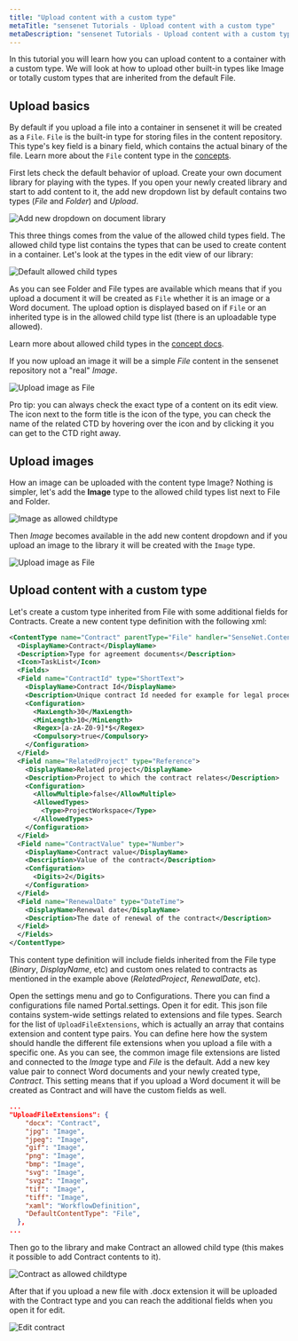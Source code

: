 ```yaml
---
title: "Upload content with a custom type"
metaTitle: "sensenet Tutorials - Upload content with a custom type"
metaDescription: "sensenet Tutorials - Upload content with a custom type"
---
```


In this tutorial you will learn how you can upload content to a container with a custom type. We will look at how to upload other built-in types like Image or totally custom types that are inherited from the default File.

## Upload basics

By default if you upload a file into a container in sensenet it will be created as a `File`. `File` is the built-in type for storing files in the content repository. This type's key field is a binary field, which contains the actual binary of the file. Learn more about the `File` content type in the [concepts](content/concepts/content-types/06-file).

First lets check the default behavior of upload. Create your own document library for playing with the types. If you open your newly created library and start to add content to it, the add new dropdown list by default contains two types (*File* and *Folder*) and *Upload*.

![Add new dropdown on document library](./img/add_new_file_upload.png "Add new dropdown on document library")

This three things comes from the value of the allowed child types field. The allowed child type list contains the types that can be used to create content in a container. Let's look at the types in the edit view of our library:

![Default allowed child types](./img/library_allowed_types.png "Default allowed child types on a library")

As you can see Folder and File types are available which means that if you upload a document it will be created as `File` whether it is an image or a Word document. The upload option is displayed based on if `File` or an inherited type is in the allowed child type list (there is an uploadable type allowed).

<note severity="info">Learn more about allowed child types in the <a href="/concepts/content-management/06-allowed-childtypes">concept docs</a>.</note>

If you now upload an image it will be a simple *File* content in the sensenet repository not a "real" *Image*.

![Upload image as File](./img/upload_as_file.gif "Upload image as File")

<note severity="info">Pro tip: you can always check the exact type of a content on its edit view. The icon next to the form title is the icon of the type, you can check the name of the related CTD by hovering over the icon and by clicking it you can get to the CTD right away.</note>

## Upload images

How an image can be uploaded with the content type Image? Nothing is simpler, let's add the **Image** type to the allowed child types list next to File and Folder.

![Image as allowed childtype](./img/image_as_allowed_type.png "Image as allowed child type")

Then *Image* becomes available in the add new content dropdown and if you upload an image to the library it will be created with the `Image` type.

![Upload image as File](./img/upload_as_image.gif "Upload image as File")

## Upload content with a custom type

Let's create a custom type inherited from File with some additional fields for Contracts. Create a new content type definition with the following xml:

```xml
<ContentType name="Contract" parentType="File" handler="SenseNet.ContentRepository.File" xmlns="http://schemas.sensenet.com/SenseNet/ContentRepository/ContentTypeDefinition">
  <DisplayName>Contract</DisplayName>
  <Description>Type for agreement documents</Description>
  <Icon>TaskList</Icon>
  <Fields>
  <Field name="ContractId" type="ShortText">
    <DisplayName>Contract Id</DisplayName>
    <Description>Unique contract Id needed for example for legal proceedings</Description>
    <Configuration>
      <MaxLength>30</MaxLength>
      <MinLength>10</MinLength>
      <Regex>[a-zA-Z0-9]*$</Regex>
      <Compulsory>true</Compulsory>
    </Configuration>
  </Field>
  <Field name="RelatedProject" type="Reference">
    <DisplayName>Related project</DisplayName>
    <Description>Project to which the contract relates</Description>
    <Configuration>
      <AllowMultiple>false</AllowMultiple>
      <AllowedTypes>
        <Type>ProjectWorkspace</Type>
      </AllowedTypes>
    </Configuration>
  </Field>
  <Field name="ContractValue" type="Number">
    <DisplayName>Contract value</DisplayName>
    <Description>Value of the contract</Description>
    <Configuration>
      <Digits>2</Digits>
    </Configuration>
  </Field>
  <Field name="RenewalDate" type="DateTime">
    <DisplayName>Renewal date</DisplayName>
    <Description>The date of renewal of the contract</Description>
  </Field>
  </Fields>
</ContentType>
```

This content type definition will include fields inherited from the File type (*Binary*, *DisplayName*, etc) and custom ones related to contracts as mentioned in the example above (*RelatedProject*, *RenewalDate*, etc).

Open the settings menu and go to Configurations. There you can find a configurations file named Portal.settings. Open it for edit. This json file contains system-wide settings related to extensions and file types. Search for the list of `UploadFileExtensions`, which is actually an array that contains extension and content type pairs. You can define here how the system should handle the different file extensions when you upload a file with a specific one. As you can see, the common image file extensions are listed and connected to the *Image* type and *File* is the default. Add a new key value pair to connect Word documents and your newly created type, *Contract*. This setting means that if you upload a Word document it will be created as Contract and will have the custom fields as well.

```json
...
"UploadFileExtensions": {
    "docx": "Contract",
    "jpg": "Image",
    "jpeg": "Image",
    "gif": "Image",
    "png": "Image",
    "bmp": "Image",
    "svg": "Image",
    "svgz": "Image",
    "tif": "Image",
    "tiff": "Image",
    "xaml": "WorkflowDefinition",
    "DefaultContentType": "File",
  },
...
```

Then go to the library and make Contract an allowed child type (this makes it possible to add Contract contents to it).

![Contract as allowed childtype](./img/contract_as_allowed_type.png "Contract as allowed child type")

After that if you upload a new file with .docx extension it will be uploaded with the Contract type and you can reach the additional fields when you open it for edit.

![Edit contract](./img/edit_contract.png "Edit contracts custom fields")
